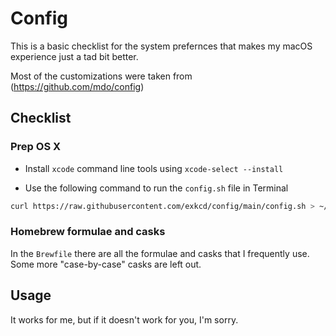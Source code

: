# Config

This is a basic checklist for the system prefernces that makes my macOS experience just a tad bit better.

Most of the customizations were taken from (https://github.com/mdo/config)

## Checklist

### Prep OS X

* Install `xcode` command line tools using `xcode-select --install`

* Use the following command to run the `config.sh` file in Terminal

```zsh
curl https://raw.githubusercontent.com/exkcd/config/main/config.sh > ~/Downloads/config.sh && zsh ~/Downloads/config.sh
```

### Homebrew formulae and casks

In the `Brewfile` there are all the formulae and casks that I frequently use. Some more "case-by-case" casks are left out.

## Usage

It works for me, but if it doesn't work for you, I'm sorry.

